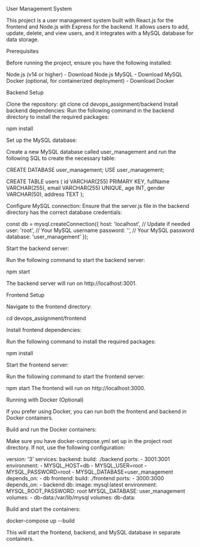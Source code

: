 User Management System

This project is a user management system built with React.js for the frontend and Node.js with Express for the backend. It allows users to add, update, delete, and view users, and it integrates with a MySQL database for data storage.

Prerequisites

Before running the project, ensure you have the following installed:

Node.js (v14 or higher) - Download Node.js
MySQL - Download MySQL
Docker (optional, for containerized deployment) - Download Docker


Backend Setup

Clone the repository:
git clone <repository-url>
cd devops_assignment/backend
Install backend dependencies:
Run the following command in the backend directory to install the required packages:

npm install


Set up the MySQL database:

Create a new MySQL database called user_management and run the following SQL to create the necessary table:

CREATE DATABASE user_management;
USE user_management;

CREATE TABLE users (
  id VARCHAR(255) PRIMARY KEY,
  fullName VARCHAR(255),
  email VARCHAR(255) UNIQUE,
  age INT,
  gender VARCHAR(50),
  address TEXT
);

Configure MySQL connection:
Ensure that the server.js file in the backend directory has the correct database credentials:

const db = mysql.createConnection({
  host: 'localhost', // Update if needed
  user: 'root', // Your MySQL username
  password: '', // Your MySQL password
  database: 'user_management'
});


Start the backend server:

Run the following command to start the backend server:

npm start

The backend server will run on http://localhost:3001.


Frontend Setup

Navigate to the frontend directory:

cd devops_assignment/frontend

Install frontend dependencies:

Run the following command to install the required packages:

npm install

Start the frontend server:

Run the following command to start the frontend server:

npm start
The frontend will run on http://localhost:3000.


Running with Docker (Optional)

If you prefer using Docker, you can run both the frontend and backend in Docker containers.

Build and run the Docker containers:

Make sure you have docker-compose.yml set up in the project root directory. If not, use the following configuration:

version: '3'
services:
  backend:
    build: ./backend
    ports:
      - 3001:3001
    environment:
      - MYSQL_HOST=db
      - MYSQL_USER=root
      - MYSQL_PASSWORD=root
      - MYSQL_DATABASE=user_management
    depends_on:
      - db
  frontend:
    build: ./frontend
    ports:
      - 3000:3000
    depends_on:
      - backend
  db:
    image: mysql:latest
    environment:
      MYSQL_ROOT_PASSWORD: root
      MYSQL_DATABASE: user_management
    volumes:
      - db-data:/var/lib/mysql
volumes:
  db-data:

Build and start the containers:

docker-compose up --build

This will start the frontend, backend, and MySQL database in separate containers.